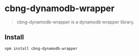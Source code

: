 # cbng-dynamodb-wrapper

> cbng-dynamodb-wrapper is a dynamodb wrapper library.

## Install

```sh
npm install cbng-dynamodb-wrapper
```
